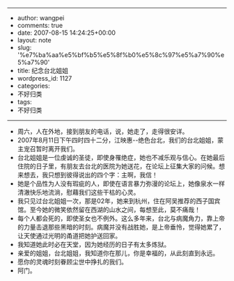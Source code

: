 - --
- author: wangpei
- comments: true
- date: 2007-08-15 14:24:25+00:00
- layout: note
- slug: '%e7%ba%aa%e5%bf%b5%e5%8f%b0%e5%8c%97%e5%a7%90%e5%a7%90'
- title: 纪念台北姐姐
- wordpress_id: 1127
- categories:
- 不好归类
- tags:
- 不好归类
- --
- 周六，人在外地，接到朋友的电话，说，她走了，走得很安详。
- 2007年8月11日下午四时四十二分，江映惠--绝色台北，我们的台北姐姐，蒙主宠召暂时离开我们。
- 台北姐姐是一位虔诚的圣徒，即使身罹绝症，她也不减乐观与信心。在她最后住院的日子里，有朋友去台北的医院为她送花，在论坛上征集大家的问候。想来想去，我只想到彼得说出的四个字：主啊，我信！
- 她是个品性为人没有瑕疵的人，即使在语言暴力弥漫的论坛上，她像泉水一样清澈快乐地流淌，慰藉我们这些干枯的心灵。
- 我只见过台北姐姐一次，那是02年，她来到杭州，住在阿吴推荐的西子国宾馆。至今她的微笑依然留在西湖的山水之间，每想至此，莫不痛哉！
- 每个人都会死的，即使圣女也不例外。这么多年来，台北与病魔角力，靠上帝的力量击退那些黑暗的时刻。病魔并没有战胜她，是上帝垂怜，觉得她累了，让天使通过光明的甬道把她护送回家。
- 我知道她此时必在天堂，因为她经历的日子有太多炼狱。
- 亲爱的姐姐，台北姐姐，我知道你在那儿，你是幸福的，从此刻直到永远。
- 愿你的灵魂时刻眷顾尘世中挣扎的我们。
- 阿门。
